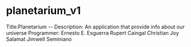 # planetarium_v1

 Title:Planetarium --
 Description: An application that provide info about our universe 
 Programmer: 
   Ernesto E. Esguerra 
   Rupert Caingal 
   Christian Joy Salamat 
   Jimwell Seminiano
